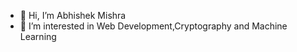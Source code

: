 - 👋 Hi, I’m Abhishek Mishra
- 👀 I’m interested in Web Development,Cryptography and Machine Learning
<!---
tourist5/tourist5 is a ✨ special ✨ repository because its `README.md` (this file) appears on your GitHub profile.
You can click the Preview link to take a look at your changes.
--->
